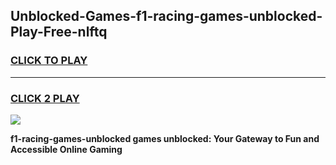 
## Unblocked-Games-f1-racing-games-unblocked-Play-Free-nlftq
<h3>
<a href="https://premium76.site?title=f1-racing-games-unblocked&ref=17A">CLICK TO PLAY</a></h3>
<hr>

<h3>
<a href="https://premium76.site?title=f1-racing-games-unblocked&ref=17A">CLICK 2 PLAY</a>
  
</h3>

<a href="https://premium76.site?title=f1-racing-games-unblocked&ref=17A"><img src="https://clearcache.store/games.png"></a>


**f1-racing-games-unblocked games unblocked: Your Gateway to Fun and Accessible Online Gaming**
